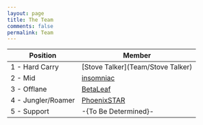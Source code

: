 ```yaml
---
layout: page
title: The Team
comments: false
permalink: Team
---
```


|Position|Member|
|---|---|
|1 - Hard Carry|[Stove Talker](Team/Stove Talker)|
|2 - Mid|[insomniac](Team/insomniac)|
|3 - Offlane|[BetaLeaf](Team/BetaLeaf)|
|4 - Jungler/Roamer|[PhoenixSTAR](Team/PhoenixSTAR)|
|5 - Support|-{To Be Determined}-|
